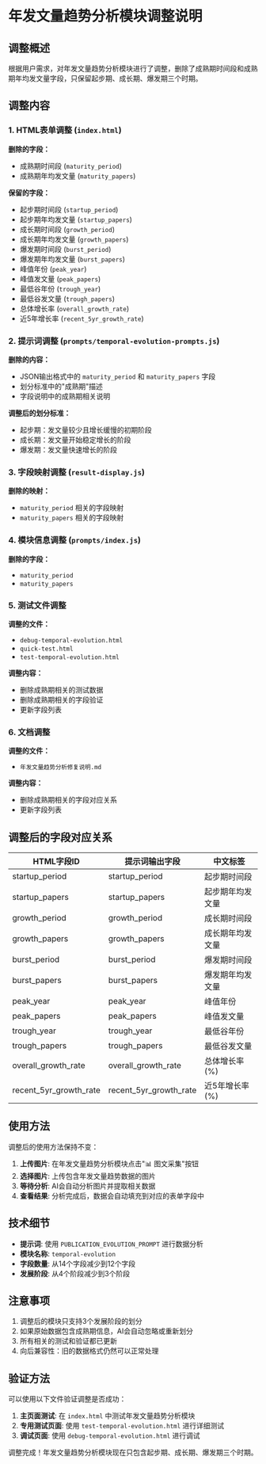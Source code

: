 # 年发文量趋势分析模块调整说明

## 调整概述

根据用户需求，对年发文量趋势分析模块进行了调整，删除了成熟期时间段和成熟期年均发文量字段，只保留起步期、成长期、爆发期三个时期。

## 调整内容

### 1. HTML表单调整 (`index.html`)

**删除的字段：**
- 成熟期时间段 (`maturity_period`)
- 成熟期年均发文量 (`maturity_papers`)

**保留的字段：**
- 起步期时间段 (`startup_period`)
- 起步期年均发文量 (`startup_papers`)
- 成长期时间段 (`growth_period`)
- 成长期年均发文量 (`growth_papers`)
- 爆发期时间段 (`burst_period`)
- 爆发期年均发文量 (`burst_papers`)
- 峰值年份 (`peak_year`)
- 峰值发文量 (`peak_papers`)
- 最低谷年份 (`trough_year`)
- 最低谷发文量 (`trough_papers`)
- 总体增长率 (`overall_growth_rate`)
- 近5年增长率 (`recent_5yr_growth_rate`)

### 2. 提示词调整 (`prompts/temporal-evolution-prompts.js`)

**删除的内容：**
- JSON输出格式中的 `maturity_period` 和 `maturity_papers` 字段
- 划分标准中的"成熟期"描述
- 字段说明中的成熟期相关说明

**调整后的划分标准：**
- 起步期：发文量较少且增长缓慢的初期阶段
- 成长期：发文量开始稳定增长的阶段
- 爆发期：发文量快速增长的阶段

### 3. 字段映射调整 (`result-display.js`)

**删除的映射：**
- `maturity_period` 相关的字段映射
- `maturity_papers` 相关的字段映射

### 4. 模块信息调整 (`prompts/index.js`)

**删除的字段：**
- `maturity_period`
- `maturity_papers`

### 5. 测试文件调整

**调整的文件：**
- `debug-temporal-evolution.html`
- `quick-test.html`
- `test-temporal-evolution.html`

**调整内容：**
- 删除成熟期相关的测试数据
- 删除成熟期相关的字段验证
- 更新字段列表

### 6. 文档调整

**调整的文件：**
- `年发文量趋势分析修复说明.md`

**调整内容：**
- 删除成熟期相关的字段对应关系
- 更新字段列表

## 调整后的字段对应关系

| HTML字段ID | 提示词输出字段 | 中文标签 |
|------------|---------------|----------|
| startup_period | startup_period | 起步期时间段 |
| startup_papers | startup_papers | 起步期年均发文量 |
| growth_period | growth_period | 成长期时间段 |
| growth_papers | growth_papers | 成长期年均发文量 |
| burst_period | burst_period | 爆发期时间段 |
| burst_papers | burst_papers | 爆发期年均发文量 |
| peak_year | peak_year | 峰值年份 |
| peak_papers | peak_papers | 峰值发文量 |
| trough_year | trough_year | 最低谷年份 |
| trough_papers | trough_papers | 最低谷发文量 |
| overall_growth_rate | overall_growth_rate | 总体增长率(%) |
| recent_5yr_growth_rate | recent_5yr_growth_rate | 近5年增长率(%) |

## 使用方法

调整后的使用方法保持不变：

1. **上传图片**: 在年发文量趋势分析模块点击"📊 图文采集"按钮
2. **选择图片**: 上传包含年发文量趋势数据的图片
3. **等待分析**: AI会自动分析图片并提取相关数据
4. **查看结果**: 分析完成后，数据会自动填充到对应的表单字段中

## 技术细节

- **提示词**: 使用 `PUBLICATION_EVOLUTION_PROMPT` 进行数据分析
- **模块名称**: `temporal-evolution`
- **字段数量**: 从14个字段减少到12个字段
- **发展阶段**: 从4个阶段减少到3个阶段

## 注意事项

1. 调整后的模块只支持3个发展阶段的划分
2. 如果原始数据包含成熟期信息，AI会自动忽略或重新划分
3. 所有相关的测试和验证都已更新
4. 向后兼容性：旧的数据格式仍然可以正常处理

## 验证方法

可以使用以下文件验证调整是否成功：

1. **主页面测试**: 在 `index.html` 中测试年发文量趋势分析模块
2. **专用测试页面**: 使用 `test-temporal-evolution.html` 进行详细测试
3. **调试页面**: 使用 `debug-temporal-evolution.html` 进行调试

调整完成！年发文量趋势分析模块现在只包含起步期、成长期、爆发期三个时期。
